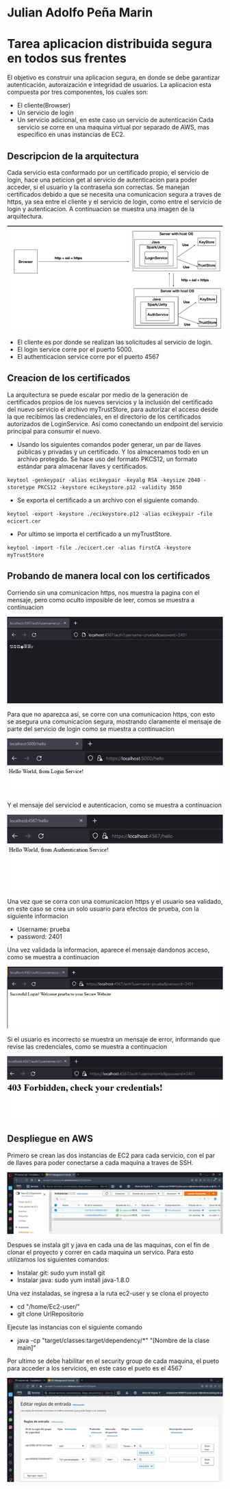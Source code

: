# Julian Adolfo Peña Marin

# Tarea aplicacion distribuida segura en todos sus frentes

El objetivo es construir una aplicacion segura, en donde se debe garantizar autenticación, autoraización e integridad de usuarios. La aplicacion esta compuesta por tres componentes, los cuales son:
 * El cliente(Browser)
 * Un servicio de login
 * Un servicio adicional, en este caso un servicio de autenticación
Cada servicio se corre en una maquina virtual por separado de AWS, mas especifico en unas instancias de EC2. 

## Descripcion de la arquitectura
Cada servicio esta conformado por un certificado propio, el servicio de login, hace una peticion get al servicio de autenticacion para poder acceder, si el usuario y la contraseña son correctas. Se manejan certificados debido a que se necesita una comunicacion segura a traves de https, ya sea entre el cliente y el servicio de login, como entre el servicio de login y autenticacion. A continuacion se muestra una imagen de la arquitectura.

![](img/arquitectura.png)

 * El cliente es por donde se realizan las solicitudes al servicio de login.
 * El login service corre por el puerto 5000.
 * El authenticacion service corre por el puerto 4567


 ## Creacion de los certificados
 La arquitectura se puede escalar por medio de la generación de certificados propios de los nuevos servicios y la inclusión del certificado del nuevo servicio el archivo myTrustStore, para autorizar el acceso desde la que recibimos las credenciales, en el directorio de los certificados autorizados de LoginService. Así como conectando un endpoint del servicio principal para consumir el nuevo.
 
  * Usando los siguientes comandos poder generar, un par de llaves públicas y privadas y un certificado. Y los almacenamos todo en un archivo protegido. Se hace uso del formato PKCS12, un formato estándar para almacenar llaves y certificados.

  `keytool -genkeypair -alias ecikeypair -keyalg RSA -keysize 2048 -storetype PKCS12 -keystore ecikeystore.p12 -validity 3650`

  * Se exporta el certificado a un archivo con el siguiente comando.

  `keytool -export -keystore ./ecikeystore.p12 -alias ecikeypair -file ecicert.cer`

  * Por ultimo se importa el certificado a un myTrustStore.

  `keytool -import -file ./ecicert.cer -alias firstCA -keystore myTrustStore`

 ## Probando de manera local con los certificados

 Corriendo sin una comunicacion https, nos muestra la pagina con el mensaje, pero como oculto imposible de leer, comos se muestra a continuacion

 ![](img/corriendoSinhttps.png)

 Para que no aparezca asi, se corre con una comunicacion https, con esto se asegura una comunicacion segura, mostrando claramente el mensaje de parte del servicio de login como se muestra a continuacion

![](img/HelloLogin.png)

Y el mensaje del serviciod e autenticacion, como se muestra a continuacion

![](img/HelloAuth.png)

Una vez que se corra con una comunicacion https y el usuario sea validado, en este caso se crea un solo usuario para efectos de prueba, con la siguiente informacion

 * Username: prueba
 * password: 2401

Una vez validada la informacion, aparece el mensaje dandonos acceso, como se muestra a continuacion

![](img/corriendoConhttps.png)

Si el usuario es incorrecto se muestra un mensaje de error, informando que revise las credenciales, como se muestra a continuacion

![](img/verificacionUsuario.png)


## Despliegue en AWS
Primero se crean las dos instancias de EC2 para cada servicio, con el par de llaves para poder conectarse a cada maquina a traves de SSH.

![](img/instancias.png)

Despues se instala git y java en cada una de las maquinas, con el fin de clonar el proyecto y correr en cada maquina un servico. Para esto utilizamos los siguientes comandos:

 * Instalar git: sudo yum install git
 * Instalar java: sudo yum install java-1.8.0

Una vez instaladas, se ingresa a la ruta ec2-user y se clona el proyecto
 * cd "/home/Ec2-user/"
 * git clone UrlRepositorio

Ejecute las instancias con el siguiente comando
 * java -cp "target/classes:target/dependency/*" "[Nombre de la clase main]"

Por ultimo se debe habilitar en el security group de cada maquina, el pueto para acceder a los servicios, en este caso el pueto es el 4567

![](img/puertos.png)







